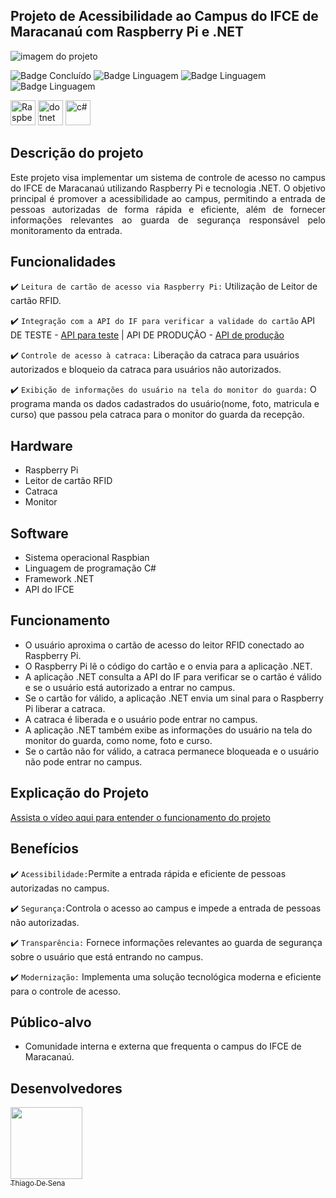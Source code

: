## Projeto de Acessibilidade ao Campus do IFCE de Maracanaú com Raspberry Pi e .NET
![imagem do projeto](https://github.com/ThiagoDeSena/Programa-da-Catraca-1/assets/110785400/40cb593d-28f2-4287-9651-a0a09c53fa92)


![Badge Concluído](http://img.shields.io/static/v1?label=STATUS&message=CONCLUÍDO&color=GREEN&style=for-the-badge)
![Badge Linguagem](http://img.shields.io/static/v1?label=PLATAFORMA&message=.NET&color=purple&style=for-the-badge)
![Badge Linguagem](http://img.shields.io/static/v1?label=LINGUAGEM&message=CSharp&color=violet&style=for-the-badge)
![Badge Linguagem](http://img.shields.io/static/v1?label=API&message=Intranet&color=darkgreen&style=for-the-badge)

<p>
<img src="https://static-00.iconduck.com/assets.00/raspberry-pi-icon-2048x2048-p0y4r07x.png" alt="Raspberry" width="40" height="40"/>
<img src="https://neosmart.net/blog/wp-content/uploads/2019/06/dot-NET-Core.png" alt="dotnet" width="40" height="40"/>
<img src="https://e7.pngegg.com/pngimages/328/221/png-clipart-c-programming-language-logo-microsoft-visual-studio-net-framework-javascript-icon-purple-logo.png" alt="c#" width="40" height="40"/>
</p>

## Descrição do projeto 

<p align="justify">
Este projeto visa implementar um sistema de controle de acesso no campus do IFCE de Maracanaú utilizando Raspberry Pi e tecnologia .NET. 
O objetivo principal é promover a acessibilidade ao campus, permitindo a entrada de pessoas autorizadas de forma rápida e eficiente, além de fornecer 
informações relevantes ao guarda de segurança responsável pelo monitoramento da entrada.

</p>

## Funcionalidades

:heavy_check_mark: `Leitura de cartão de acesso via Raspberry Pi:` Utilização de Leitor de cartão RFID.

:heavy_check_mark: `Integração com a API do IF para verificar a validade do cartão`  API DE TESTE - [API para teste](https://api.intranet-h.maracanau.ifce.edu.br/swagger/index.html) | API DE PRODUÇÃO - [API de produção](https://api-v2.intranet.maracanau.ifce.edu.br/)

:heavy_check_mark: `Controle de acesso à catraca:`  Liberação da catraca para usuários autorizados e bloqueio da catraca para usuários não autorizados.

:heavy_check_mark: `Exibição de informações do usuário na tela do monitor do guarda:` O programa manda os dados cadastrados do usuário(nome, foto, matricula e curso) que passou pela catraca para o monitor do guarda da recepção.

## Hardware

- Raspberry Pi 
- Leitor de cartão RFID
- Catraca
- Monitor

## Software

- Sistema operacional Raspbian
- Linguagem de programação C#
- Framework .NET
- API do IFCE

## Funcionamento

- O usuário aproxima o cartão de acesso do leitor RFID conectado ao Raspberry Pi.
- O Raspberry Pi lê o código do cartão e o envia para a aplicação .NET.
- A aplicação .NET consulta a API do IF para verificar se o cartão é válido e se o usuário está autorizado a entrar no campus.
- Se o cartão for válido, a aplicação .NET envia um sinal para o Raspberry Pi liberar a catraca.
- A catraca é liberada e o usuário pode entrar no campus.
- A aplicação .NET também exibe as informações do usuário na tela do monitor do guarda, como nome, foto e curso.
- Se o cartão não for válido, a catraca permanece bloqueada e o usuário não pode entrar no campus.

## Explicação do Projeto

[Assista o vídeo aqui para entender o funcionamento do projeto](https://www.linkedin.com/posts/thiago-de-sena-ab5b09179_raspberry-dotnet-net-activity-7188267112476397568-UBgK?utm_source=share&utm_medium=member_desktop)


## Benefícios


:heavy_check_mark: `Acessibilidade:`Permite a entrada rápida e eficiente de pessoas autorizadas no campus.

:heavy_check_mark: `Segurança:`Controla o acesso ao campus e impede a entrada de pessoas não autorizadas.

:heavy_check_mark: `Transparência:` Fornece informações relevantes ao guarda de segurança sobre o usuário que está entrando no campus.

:heavy_check_mark: `Modernização:` Implementa uma solução tecnológica moderna e eficiente para o controle de acesso.



## Público-alvo

- Comunidade interna e externa que frequenta o campus do IFCE de Maracanaú.

## Desenvolvedores

[<img src="https://avatars.githubusercontent.com/u/110785400?v=4" width=115><br><sub>Thiago De Sena</sub>](https://www.linkedin.com/in/thiago-de-sena-ab5b09179/)
